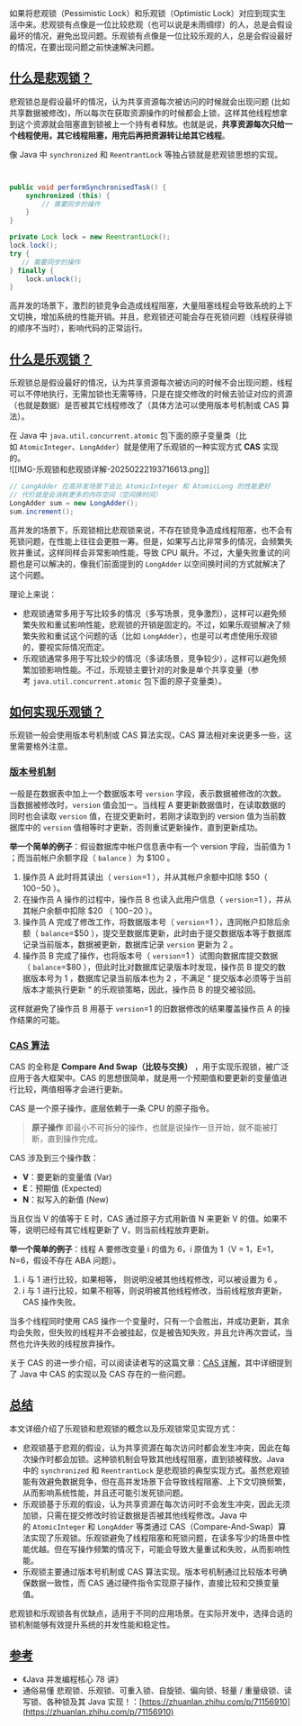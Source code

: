 如果将悲观锁（Pessimistic Lock）和乐观锁（Optimistic Lock）对应到现实生活中来。悲观锁有点像是一位比较悲观（也可以说是未雨绸缪）的人，总是会假设最坏的情况，避免出现问题。乐观锁有点像是一位比较乐观的人，总是会假设最好的情况，在要出现问题之前快速解决问题。

## [什么是悲观锁？](https://javaguide.cn/java/concurrent/optimistic-lock-and-pessimistic-lock.html#%E4%BB%80%E4%B9%88%E6%98%AF%E6%82%B2%E8%A7%82%E9%94%81)

悲观锁总是假设最坏的情况，认为共享资源每次被访问的时候就会出现问题 (比如共享数据被修改)，所以每次在获取资源操作的时候都会上锁，这样其他线程想拿到这个资源就会阻塞直到锁被上一个持有者释放。也就是说，**共享资源每次只给一个线程使用，其它线程阻塞，用完后再把资源转让给其它线程**。

像 Java 中 `synchronized` 和 `ReentrantLock` 等独占锁就是悲观锁思想的实现。

```java


public void performSynchronisedTask() {
    synchronized (this) {
        // 需要同步的操作
    }
}

private Lock lock = new ReentrantLock();
lock.lock();
try {
   // 需要同步的操作
} finally {
    lock.unlock();
}
```

高并发的场景下，激烈的锁竞争会造成线程阻塞，大量阻塞线程会导致系统的上下文切换，增加系统的性能开销。并且，悲观锁还可能会存在死锁问题（线程获得锁的顺序不当时），影响代码的正常运行。

## [什么是乐观锁？](https://javaguide.cn/java/concurrent/optimistic-lock-and-pessimistic-lock.html#%E4%BB%80%E4%B9%88%E6%98%AF%E4%B9%90%E8%A7%82%E9%94%81)

乐观锁总是假设最好的情况，认为共享资源每次被访问的时候不会出现问题，线程可以不停地执行，无需加锁也无需等待，只是在提交修改的时候去验证对应的资源（也就是数据）是否被其它线程修改了（具体方法可以使用版本号机制或 CAS 算法）。

在 Java 中 `java.util.concurrent.atomic` 包下面的原子变量类（比如 `AtomicInteger`、`LongAdder`）就是使用了乐观锁的一种实现方式 **CAS** 实现的。  
![[IMG-乐观锁和悲观锁详解-20250222193716613.png]]

```java
// LongAdder 在高并发场景下会比 AtomicInteger 和 AtomicLong 的性能更好
// 代价就是会消耗更多的内存空间（空间换时间）
LongAdder sum = new LongAdder();
sum.increment();
```

高并发的场景下，乐观锁相比悲观锁来说，不存在锁竞争造成线程阻塞，也不会有死锁问题，在性能上往往会更胜一筹。但是，如果写占比非常多的情况，会频繁失败并重试，这样同样会非常影响性能，导致 CPU 飙升。不过，大量失败重试的问题也是可以解决的，像我们前面提到的 `LongAdder` 以空间换时间的方式就解决了这个问题。

理论上来说：

- 悲观锁通常多用于写比较多的情况（多写场景，竞争激烈），这样可以避免频繁失败和重试影响性能，悲观锁的开销是固定的。不过，如果乐观锁解决了频繁失败和重试这个问题的话（比如 `LongAdder`），也是可以考虑使用乐观锁的，要视实际情况而定。
- 乐观锁通常多用于写比较少的情况（多读场景，竞争较少），这样可以避免频繁加锁影响性能。不过，乐观锁主要针对的对象是单个共享变量（参考 `java.util.concurrent.atomic` 包下面的原子变量类）。

## [如何实现乐观锁？](https://javaguide.cn/java/concurrent/optimistic-lock-and-pessimistic-lock.html#%E5%A6%82%E4%BD%95%E5%AE%9E%E7%8E%B0%E4%B9%90%E8%A7%82%E9%94%81)

乐观锁一般会使用版本号机制或 CAS 算法实现，CAS 算法相对来说更多一些，这里需要格外注意。

### [版本号机制](https://javaguide.cn/java/concurrent/optimistic-lock-and-pessimistic-lock.html#%E7%89%88%E6%9C%AC%E5%8F%B7%E6%9C%BA%E5%88%B6)

一般是在数据表中加上一个数据版本号 `version` 字段，表示数据被修改的次数。当数据被修改时，`version` 值会加一。当线程 A 要更新数据值时，在读取数据的同时也会读取 `version` 值，在提交更新时，若刚才读取到的 version 值为当前数据库中的 `version` 值相等时才更新，否则重试更新操作，直到更新成功。

**举一个简单的例子**：假设数据库中帐户信息表中有一个 version 字段，当前值为 1 ；而当前帐户余额字段（ `balance` ）为 $100 。

1. 操作员 A 此时将其读出（ `version`=1 ），并从其帐户余额中扣除 $50（ $100-$50 ）。
2. 在操作员 A 操作的过程中，操作员 B 也读入此用户信息（ `version`=1 ），并从其帐户余额中扣除 $20 （ $100-$20 ）。
3. 操作员 A 完成了修改工作，将数据版本号（ `version`=1 ），连同帐户扣除后余额（ `balance`=$50 ），提交至数据库更新，此时由于提交数据版本等于数据库记录当前版本，数据被更新，数据库记录 `version` 更新为 2 。
4. 操作员 B 完成了操作，也将版本号（ `version`=1 ）试图向数据库提交数据（ `balance`=$80 ），但此时比对数据库记录版本时发现，操作员 B 提交的数据版本号为 1 ，数据库记录当前版本也为 2 ，不满足 “ 提交版本必须等于当前版本才能执行更新 “ 的乐观锁策略，因此，操作员 B 的提交被驳回。

这样就避免了操作员 B 用基于 `version`=1 的旧数据修改的结果覆盖操作员 A 的操作结果的可能。

### [CAS 算法](https://javaguide.cn/java/concurrent/optimistic-lock-and-pessimistic-lock.html#cas-%E7%AE%97%E6%B3%95)

CAS 的全称是 **Compare And Swap（比较与交换）** ，用于实现乐观锁，被广泛应用于各大框架中。CAS 的思想很简单，就是用一个预期值和要更新的变量值进行比较，两值相等才会进行更新。

CAS 是一个原子操作，底层依赖于一条 CPU 的原子指令。

> **原子操作** 即最小不可拆分的操作，也就是说操作一旦开始，就不能被打断，直到操作完成。

CAS 涉及到三个操作数：

- **V**：要更新的变量值 (Var)
- **E**：预期值 (Expected)
- **N**：拟写入的新值 (New)

当且仅当 V 的值等于 E 时，CAS 通过原子方式用新值 N 来更新 V 的值。如果不等，说明已经有其它线程更新了 V，则当前线程放弃更新。

**举一个简单的例子**：线程 A 要修改变量 i 的值为 6，i 原值为 1（V = 1，E=1，N=6，假设不存在 ABA 问题）。

1. i 与 1 进行比较，如果相等， 则说明没被其他线程修改，可以被设置为 6 。
2. i 与 1 进行比较，如果不相等，则说明被其他线程修改，当前线程放弃更新，CAS 操作失败。

当多个线程同时使用 CAS 操作一个变量时，只有一个会胜出，并成功更新，其余均会失败，但失败的线程并不会被挂起，仅是被告知失败，并且允许再次尝试，当然也允许失败的线程放弃操作。

关于 CAS 的进一步介绍，可以阅读读者写的这篇文章：[CAS 详解](https://javaguide.cn/java/concurrent/cas.html)，其中详细提到了 Java 中 CAS 的实现以及 CAS 存在的一些问题。

## [总结](https://javaguide.cn/java/concurrent/optimistic-lock-and-pessimistic-lock.html#%E6%80%BB%E7%BB%93)

本文详细介绍了乐观锁和悲观锁的概念以及乐观锁常见实现方式：

- 悲观锁基于悲观的假设，认为共享资源在每次访问时都会发生冲突，因此在每次操作时都会加锁。这种锁机制会导致其他线程阻塞，直到锁被释放。Java 中的 `synchronized` 和 `ReentrantLock` 是悲观锁的典型实现方式。虽然悲观锁能有效避免数据竞争，但在高并发场景下会导致线程阻塞、上下文切换频繁，从而影响系统性能，并且还可能引发死锁问题。
- 乐观锁基于乐观的假设，认为共享资源在每次访问时不会发生冲突，因此无须加锁，只需在提交修改时验证数据是否被其他线程修改。Java 中的 `AtomicInteger` 和 `LongAdder` 等类通过 CAS（Compare-And-Swap）算法实现了乐观锁。乐观锁避免了线程阻塞和死锁问题，在读多写少的场景中性能优越。但在写操作频繁的情况下，可能会导致大量重试和失败，从而影响性能。
- 乐观锁主要通过版本号机制或 CAS 算法实现。版本号机制通过比较版本号确保数据一致性，而 CAS 通过硬件指令实现原子操作，直接比较和交换变量值。

悲观锁和乐观锁各有优缺点，适用于不同的应用场景。在实际开发中，选择合适的锁机制能够有效提升系统的并发性能和稳定性。

## [参考](https://javaguide.cn/java/concurrent/optimistic-lock-and-pessimistic-lock.html#%E5%8F%82%E8%80%83)

- 《Java 并发编程核心 78 讲》
- 通俗易懂 悲观锁、乐观锁、可重入锁、自旋锁、偏向锁、轻量 / 重量级锁、读写锁、各种锁及其 Java 实现！：[https://zhuanlan.zhihu.com/p/71156910](https://zhuanlan.zhihu.com/p/71156910)
